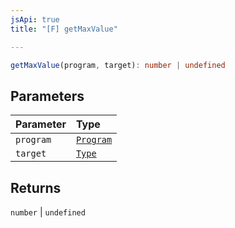 ```yaml
---
jsApi: true
title: "[F] getMaxValue"

---
```

```ts
getMaxValue(program, target): number | undefined
```

## Parameters

| Parameter | Type |
| :------ | :------ |
| `program` | [`Program`](Interface.Program.md) |
| `target` | [`Type`](Type.Type.md) |

## Returns

`number` \| `undefined`
